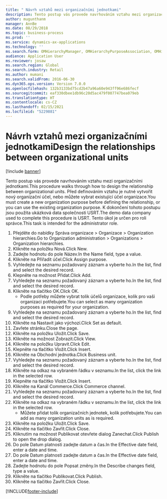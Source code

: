```yaml
---
title: " Návrh vztahů mezi organizačními jednotkami"
description: Tento postup vás provede navrhováním vztahu mezi organizačními jednotkami.
author: mugunthanm
manager: AnnBe
ms.date: 08/29/2018
ms.topic: business-process
ms.prod: ''
ms.service: dynamics-ax-applications
ms.technology: ''
ms.search.form: OMHierarchyManager, OMHierarchyPurposeAssociation, OMHierarchySelection, HierarchyDesigner, OMNodeSelection,  HierarchyPublishAndCloseForm
audience: Application User
ms.reviewer: josaw
ms.search.region: Global
ms.search.industry: Retail
ms.author: mumani
ms.search.validFrom: 2016-06-30
ms.dyn365.ops.version: Version 7.0.0
ms.openlocfilehash: 132b3133bd75cd2b47a96a60e943ff96e686fecf
ms.sourcegitcommit: eaf330dbee1db96c20d5ac479f007747bea079eb
ms.translationtype: HT
ms.contentlocale: cs-CZ
ms.lasthandoff: 02/15/2021
ms.locfileid: "5229881"
---
```

# <a name="design-the-relationships-between-organizational-units"></a><span data-ttu-id="9c277-103"> Návrh vztahů mezi organizačními jednotkami</span><span class="sxs-lookup"><span data-stu-id="9c277-103">Design the relationships between organizational units</span></span>

[!include [banner](../includes/banner.md)]

<span data-ttu-id="9c277-104">Tento postup vás provede navrhováním vztahu mezi organizačními jednotkami.</span><span class="sxs-lookup"><span data-stu-id="9c277-104">This procedure walks through how to design the relationship between organizational units.</span></span> <span data-ttu-id="9c277-105">Před definováním vztahu je nutné vytvořit nový organizační účel, nebo můžete vybrat existující účel organizace.</span><span class="sxs-lookup"><span data-stu-id="9c277-105">You must create a new organization purpose before defining the relationship, or you can use the existing organization purpose.</span></span> <span data-ttu-id="9c277-106">K dokončení tohoto postupu jsou použita ukázková data společnosti USRT.</span><span class="sxs-lookup"><span data-stu-id="9c277-106">The demo data company used to complete this procedure is USRT.</span></span> <span data-ttu-id="9c277-107">Tento úkol je určen pro roli správce.</span><span class="sxs-lookup"><span data-stu-id="9c277-107">This task is intended for the administrator role.</span></span>

1. <span data-ttu-id="9c277-108">Přejděte do nabídky Správa organizace > Organizace > Organization hierarchies.</span><span class="sxs-lookup"><span data-stu-id="9c277-108">Go to Organization administration > Organizations > Organization hierarchies.</span></span>
2. <span data-ttu-id="9c277-109">Klikněte na položku Nová.</span><span class="sxs-lookup"><span data-stu-id="9c277-109">Click New.</span></span>
3. <span data-ttu-id="9c277-110">Zadejte hodnotu do pole Název.</span><span class="sxs-lookup"><span data-stu-id="9c277-110">In the Name field, type a value.</span></span>
4. <span data-ttu-id="9c277-111">Klikněte na Přiřadit účel.</span><span class="sxs-lookup"><span data-stu-id="9c277-111">Click Assign purpose.</span></span>
5. <span data-ttu-id="9c277-112">Vyhledejte na seznamu požadovaný záznam a vyberte ho.</span><span class="sxs-lookup"><span data-stu-id="9c277-112">In the list, find and select the desired record.</span></span>
6. <span data-ttu-id="9c277-113">Klepněte na možnost Přidat.</span><span class="sxs-lookup"><span data-stu-id="9c277-113">Click Add.</span></span>
7. <span data-ttu-id="9c277-114">Vyhledejte na seznamu požadovaný záznam a vyberte ho.</span><span class="sxs-lookup"><span data-stu-id="9c277-114">In the list, find and select the desired record.</span></span>
8. <span data-ttu-id="9c277-115">Klikněte na tlačítko OK.</span><span class="sxs-lookup"><span data-stu-id="9c277-115">Click OK.</span></span>
    * <span data-ttu-id="9c277-116">Podle potřeby můžete vybrat tolik účelů organizace, kolik pro vaši organizaci potřebujete.</span><span class="sxs-lookup"><span data-stu-id="9c277-116">You can select as many organization purposes as required for your organization.</span></span>  
9. <span data-ttu-id="9c277-117">Vyhledejte na seznamu požadovaný záznam a vyberte ho.</span><span class="sxs-lookup"><span data-stu-id="9c277-117">In the list, find and select the desired record.</span></span>
10. <span data-ttu-id="9c277-118">Klikněte na Nastavit jako výchozí.</span><span class="sxs-lookup"><span data-stu-id="9c277-118">Click Set as default.</span></span>
11. <span data-ttu-id="9c277-119">Zavřete stránku.</span><span class="sxs-lookup"><span data-stu-id="9c277-119">Close the page.</span></span>
12. <span data-ttu-id="9c277-120">Klikněte na položku Uložit.</span><span class="sxs-lookup"><span data-stu-id="9c277-120">Click Save.</span></span>
13. <span data-ttu-id="9c277-121">Klikněte na možnost Zobrazit.</span><span class="sxs-lookup"><span data-stu-id="9c277-121">Click View.</span></span>
14. <span data-ttu-id="9c277-122">Klikněte na položku Upravit.</span><span class="sxs-lookup"><span data-stu-id="9c277-122">Click Edit.</span></span>
15. <span data-ttu-id="9c277-123">Klepněte na tlačítko Vložit.</span><span class="sxs-lookup"><span data-stu-id="9c277-123">Click Insert.</span></span>
16. <span data-ttu-id="9c277-124">Klikněte na Obchodní jednotka.</span><span class="sxs-lookup"><span data-stu-id="9c277-124">Click Business unit.</span></span>
17. <span data-ttu-id="9c277-125">Vyhledejte na seznamu požadovaný záznam a vyberte ho.</span><span class="sxs-lookup"><span data-stu-id="9c277-125">In the list, find and select the desired record.</span></span>
18. <span data-ttu-id="9c277-126">Klikněte na odkaz na vybraném řádku v seznamu.</span><span class="sxs-lookup"><span data-stu-id="9c277-126">In the list, click the link in the selected row.</span></span>
19. <span data-ttu-id="9c277-127">Klepněte na tlačítko Vložit.</span><span class="sxs-lookup"><span data-stu-id="9c277-127">Click Insert.</span></span>
20. <span data-ttu-id="9c277-128">Klikněte na Kanál Commerce.</span><span class="sxs-lookup"><span data-stu-id="9c277-128">Click Commerce channel.</span></span>
21. <span data-ttu-id="9c277-129">Vyhledejte na seznamu požadovaný záznam a vyberte ho.</span><span class="sxs-lookup"><span data-stu-id="9c277-129">In the list, find and select the desired record.</span></span>
22. <span data-ttu-id="9c277-130">Klikněte na odkaz na vybraném řádku v seznamu.</span><span class="sxs-lookup"><span data-stu-id="9c277-130">In the list, click the link in the selected row.</span></span>
    * <span data-ttu-id="9c277-131">Můžete přidat tolik organizačních jednotek, kolik potřebujete.</span><span class="sxs-lookup"><span data-stu-id="9c277-131">You can add as many organization units as is required.</span></span>  
23. <span data-ttu-id="9c277-132">Klikněte na položku Uložit.</span><span class="sxs-lookup"><span data-stu-id="9c277-132">Click Save.</span></span>
24. <span data-ttu-id="9c277-133">Klikněte na tlačítko Zavřít.</span><span class="sxs-lookup"><span data-stu-id="9c277-133">Click Close.</span></span>
25. <span data-ttu-id="9c277-134">Kliknutím na možnost Publikovat otevřete dialog Zanechat.</span><span class="sxs-lookup"><span data-stu-id="9c277-134">Click Publish to open the drop dialog.</span></span>
26. <span data-ttu-id="9c277-135">Do pole Datum platnosti zadejte datum a čas.</span><span class="sxs-lookup"><span data-stu-id="9c277-135">In the Effective date field, enter a date and time.</span></span>
27. <span data-ttu-id="9c277-136">Do pole Datum platnosti zadejte datum a čas.</span><span class="sxs-lookup"><span data-stu-id="9c277-136">In the Effective date field, enter a date and time.</span></span>
28. <span data-ttu-id="9c277-137">Zadejte hodnotu do pole Popsat změny.</span><span class="sxs-lookup"><span data-stu-id="9c277-137">In the Describe changes field, type a value.</span></span>
29. <span data-ttu-id="9c277-138">Klikněte na tlačítko Publikovat.</span><span class="sxs-lookup"><span data-stu-id="9c277-138">Click Publish.</span></span>
30. <span data-ttu-id="9c277-139">Klikněte na tlačítko Zavřít.</span><span class="sxs-lookup"><span data-stu-id="9c277-139">Click Close.</span></span>



[!INCLUDE[footer-include](../../includes/footer-banner.md)]